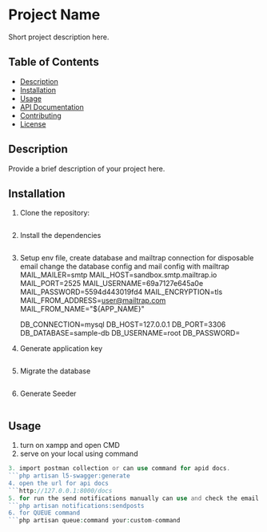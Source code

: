 # Project Name

Short project description here.

## Table of Contents

- [Description](#description)
- [Installation](#installation)
- [Usage](#usage)
- [API Documentation](#api-documentation)
- [Contributing](#contributing)
- [License](#license)

## Description

Provide a brief description of your project here.

## Installation

1. Clone the repository:
   ```bash git clone https://github.com/rikiahmad2/SampleProjectRiki.git
2. Install the dependencies
    ```composer install
3. Setup env file, create database and mailtrap connection for disposable email
    change the database config and mail config with mailtrap
    MAIL_MAILER=smtp
    MAIL_HOST=sandbox.smtp.mailtrap.io
    MAIL_PORT=2525
    MAIL_USERNAME=69a7127e645a0e
    MAIL_PASSWORD=5594d443019fd4
    MAIL_ENCRYPTION=tls
    MAIL_FROM_ADDRESS=user@mailtrap.com
    MAIL_FROM_NAME="${APP_NAME}"

    DB_CONNECTION=mysql
    DB_HOST=127.0.0.1
    DB_PORT=3306
    DB_DATABASE=sample-db
    DB_USERNAME=root
    DB_PASSWORD=
4. Generate application key
    ```php artisan key:generate
5. Migrate the database
    ```php artisan migrate
6. Generate Seeder
    ```php artisan db:seed --class=classnameSeeder

## Usage
1. turn on xampp and open CMD
2. serve on your local using command
```php artisan serve
3. import postman collection or can use command for apid docs.
```php artisan l5-swagger:generate
4. open the url for api docs
```http://127.0.0.1:8000/docs
5. for run the send notifications manually can use and check the email already sent to mailtrap
```php artisan notifications:sendposts
6. for QUEUE command
```php artisan queue:command your:custom-command